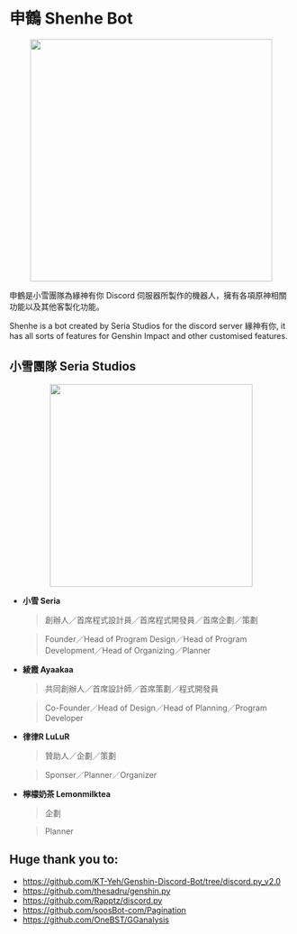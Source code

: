 # 申鶴 Shenhe Bot

<p align="center">
<img src="https://i.imgur.com/bwWfOJH.png" width="430" height="430" />
</p>

申鶴是小雪團隊為緣神有你 Discord 伺服器所製作的機器人，擁有各項原神相關功能以及其他客製化功能。

Shenhe is a bot created by Seria Studios for the discord server 緣神有你, it has all sorts of features for Genshin Impact and other customised features.

## 小雪團隊 Seria Studios

<p align="center">
<img src="https://i.imgur.com/j2RCDKr.png" width="360" height="360" />
</p>

 - **小雪 Seria**

     > 創辦人／首席程式設計員／首席程式開發員／首席企劃／策劃

     > Founder／Head of Program Design／Head of Program Development／Head of Organizing／Planner

 - **綾霞 Ayaakaa**
 
     > 共同創辦人／首席設計師／首席策劃／程式開發員
     
     > Co-Founder／Head of Design／Head of Planning／Program Developer

 - **律律R LuLuR**
 
     > 贊助人／企劃／策劃

     > Sponser／Planner／Organizer

 - **檸檬奶茶 Lemonmilktea**
     > 企劃

     > Planner



## Huge thank you to:
- https://github.com/KT-Yeh/Genshin-Discord-Bot/tree/discord.py_v2.0
- https://github.com/thesadru/genshin.py
- https://github.com/Rapptz/discord.py
- https://github.com/soosBot-com/Pagination
- https://github.com/OneBST/GGanalysis
